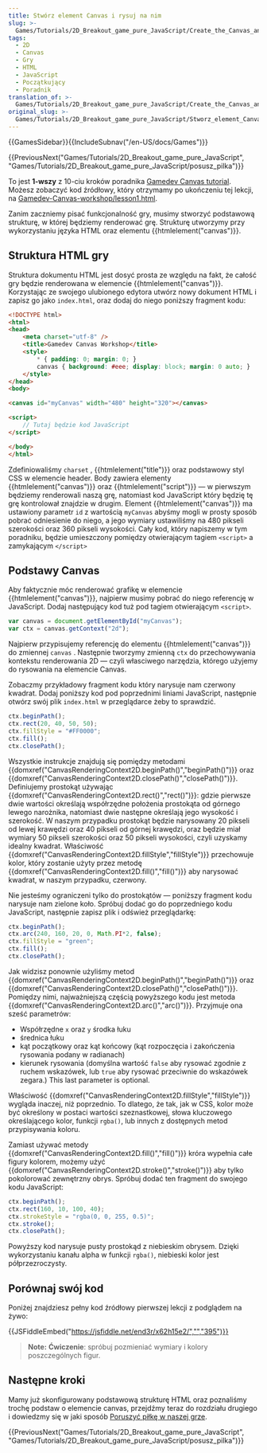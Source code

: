 ```yaml
---
title: Stwórz element Canvas i rysuj na nim
slug: >-
  Games/Tutorials/2D_Breakout_game_pure_JavaScript/Create_the_Canvas_and_draw_on_it
tags:
  - 2D
  - Canvas
  - Gry
  - HTML
  - JavaScript
  - Początkujący
  - Poradnik
translation_of: >-
  Games/Tutorials/2D_Breakout_game_pure_JavaScript/Create_the_Canvas_and_draw_on_it
original_slug: >-
  Games/Tutorials/2D_Breakout_game_pure_JavaScript/Stworz_element_Canvas_i_rysuj_na_nim
---
```

{{GamesSidebar}}{{IncludeSubnav("/en-US/docs/Games")}}

{{PreviousNext("Games/Tutorials/2D_Breakout_game_pure_JavaScript", "Games/Tutorials/2D_Breakout_game_pure_JavaScript/posusz_pilka")}}

To jest **1-wszy** z 10-ciu kroków poradnika [Gamedev Canvas tutorial](/pl/docs/Games/Workflows/Breakout_game_from_scratch). Możesz zobaczyć kod źródłowy, który otrzymamy po ukończeniu tej lekcji, na [Gamedev-Canvas-workshop/lesson1.html](https://github.com/end3r/Gamedev-Canvas-workshop/blob/gh-pages/lesson01.html).

Zanim zaczniemy pisać funkcjonalność gry, musimy stworzyć podstawową strukturę, w której będziemy renderować grę. Strukturę utworzymy przy wykorzystaniu języka HTML oraz elementu {{htmlelement("canvas")}}.

## Struktura HTML gry

Struktura dokumentu HTML jest dosyć prosta ze względu na fakt, że całość gry będzie renderowana w elemencie {{htmlelement("canvas")}}. Korzystając ze swojego ulubionego edytora utwórz nowy dokument HTML i zapisz go jako `index.html`, oraz dodaj do niego poniższy fragment kodu:

```html
<!DOCTYPE html>
<html>
<head>
    <meta charset="utf-8" />
    <title>Gamedev Canvas Workshop</title>
    <style>
    	* { padding: 0; margin: 0; }
    	canvas { background: #eee; display: block; margin: 0 auto; }
    </style>
</head>
<body>

<canvas id="myCanvas" width="480" height="320"></canvas>

<script>
	// Tutaj będzie kod JavaScript
</script>

</body>
</html>
```

Zdefiniowaliśmy `charset` , {{htmlelement("title")}} oraz podstawowy styl CSS w elemencie header. Body zawiera elementy {{htmlelement("canvas")}} oraz {{htmlelement("script")}} — w pierwszym będziemy renderowali naszą grę, natomiast kod JavaScript który będzię tę grę kontrolował znajdzie w drugim. Element {{htmlelement("canvas")}} ma ustawiony parametr `id` z wartością `myCanvas` abyśmy mogli w prosty sposób pobrać odniesienie do niego, a jego wymiary ustawiliśmy na 480 pikseli szerokości oraz 360 pikseli wysokości. Cały kod, który napiszemy w tym poradniku, będzie umieszczony pomiędzy otwierającym tagiem `<script>` a zamykającym `</script>`

## Podstawy Canvas

Aby faktycznie móc renderować grafikę w elemencie {{htmlelement("canvas")}}, najpierw musimy pobrać do niego referencję w JavaScript. Dodaj następujący kod tuż pod tagiem otwierającym `<script>`.

```js
var canvas = document.getElementById("myCanvas");
var ctx = canvas.getContext("2d");
```

Najpierw przypisujemy referencję do elementu {{htmlelement("canvas")}} do zmiennej `canvas` . Następnie tworzymy zmienną `ctx` do przechowywania kontekstu renderowania 2D — czyli własciwego narzędzia, którego użyjemy do rysowania na elemencie Canvas.

Zobaczmy przykładowy fragment kodu który narysuje nam czerwony kwadrat. Dodaj poniższy kod pod poprzednimi liniami JavaScript, następnie otwórz swój plik `index.html` w przeglądarce żeby to sprawdzić.

```js
ctx.beginPath();
ctx.rect(20, 40, 50, 50);
ctx.fillStyle = "#FF0000";
ctx.fill();
ctx.closePath();
```

Wszystkie instrukcje znajdują się pomiędzy metodami {{domxref("CanvasRenderingContext2D.beginPath()","beginPath()")}} oraz {{domxref("CanvasRenderingContext2D.closePath()","closePath()")}}. Definiujemy prostokąt używając {{domxref("CanvasRenderingContext2D.rect()","rect()")}}: gdzie pierwsze dwie wartości określają współrzędne położenia prostokąta od górnego lewego narożnika, natomiast dwie następne określają jego wysokość i szerokość. W naszym przypadku prostokąt będzie narysowany 20 pikseli od lewej krawędzi oraz 40 pikseli od górnej krawędzi, oraz będzie miał wymiary 50 pikseli szerokości oraz 50 pikseli wysokości, czyli uzyskamy idealny kwadrat. Właściwość {{domxref("CanvasRenderingContext2D.fillStyle","fillStyle")}} przechowuje kolor, który zostanie użyty przez metodę {{domxref("CanvasRenderingContext2D.fill()","fill()")}} aby narysować kwadrat, w naszym przypadku, czerwony.

Nie jesteśmy ograniczeni tylko do prostokątów  — poniższy fragment kodu narysuje nam zielone koło. Spróbuj dodać go do poprzedniego kodu JavaScript, następnie zapisz plik i odśwież przeglądarkę:

```js
ctx.beginPath();
ctx.arc(240, 160, 20, 0, Math.PI*2, false);
ctx.fillStyle = "green";
ctx.fill();
ctx.closePath();
```

Jak widzisz ponownie użyliśmy metod  {{domxref("CanvasRenderingContext2D.beginPath()","beginPath()")}} oraz {{domxref("CanvasRenderingContext2D.closePath()","closePath()")}}. Pomiędzy nimi, najważniejszą częścią powyższego kodu jest metoda {{domxref("CanvasRenderingContext2D.arc()","arc()")}}. Przyjmuje ona sześć parametrów:

- Współrzędne `x` oraz `y` środka łuku
- średnica łuku
- kąt początkowy oraz kąt końcowy (kąt rozpoczęcia i zakończenia rysowania podany w radianach)
- kierunek rysowania (domyślna wartość `false` aby rysować zgodnie z ruchem wskazówek, lub `true` aby rysować przeciwnie do wskazówek zegara.) This last parameter is optional.

Właściwość {{domxref("CanvasRenderingContext2D.fillStyle","fillStyle")}} wygląda inaczej, niż poprzednio. To dlatego, że tak, jak w CSS, kolor może być określony w postaci wartości szeznastkowej, słowa kluczowego określającego kolor, funkcji  `rgba()`, lub innych z dostępnych metod przypisywania koloru.

Zamiast używać metody {{domxref("CanvasRenderingContext2D.fill()","fill()")}} króra wypełnia całe figury kolorem, możemy użyć {{domxref("CanvasRenderingContext2D.stroke()","stroke()")}} aby tylko pokolorować zewnętrzny obrys. Spróbuj dodać ten fragment do swojego kodu JavaScript:

```js
ctx.beginPath();
ctx.rect(160, 10, 100, 40);
ctx.strokeStyle = "rgba(0, 0, 255, 0.5)";
ctx.stroke();
ctx.closePath();
```

Powyższy kod narysuje pusty prostokąd z niebieskim obrysem. Dzięki wykorzystaniu kanału alpha w funkcji  `rgba()`, niebieski kolor jest półprzezroczysty.

## Porównaj swój kod

Poniżej znajdziesz pełny kod źródłowy pierwszej lekcji z podglądem na żywo:

{{JSFiddleEmbed("https://jsfiddle.net/end3r/x62h15e2/","","395")}}

> **Note:** **Ćwiczenie**: spróbuj pozmieniać wymiary i kolory poszczególnych figur.

## Następne kroki

Mamy już skonfigurowany podstawową strukturę HTML oraz poznaliśmy trochę podstaw o elemencie canvas, przejdźmy teraz do rozdziału drugiego i dowiedzmy się w jaki sposób [Poruszyć piłkę w naszej grze](/pl/docs/Games/Tutorials/2D_Breakout_game_pure_JavaScript/posusz_pilka).

{{PreviousNext("Games/Tutorials/2D_Breakout_game_pure_JavaScript", "Games/Tutorials/2D_Breakout_game_pure_JavaScript/posusz_pilka")}}
